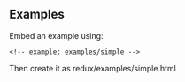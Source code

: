 Examples
--------

Embed an example using:

    <!-- example: examples/simple -->

Then create it as redux/examples/simple.html
